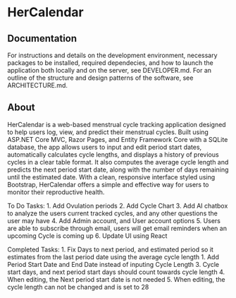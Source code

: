 

# HerCalendar

## Documentation
 For instructions and details on the development environment, necessary packages to be installed, required dependecies, and how to 
launch the application both locally and on the server, see DEVELOPER.md. For an outline of the structure and design patterns of 
the software, see ARCHITECTURE.md.

## About 
HerCalendar is a web-based menstrual cycle tracking application designed to help users log, view, and predict their menstrual cycles.
Built using ASP.NET Core MVC, Razor Pages, and Entity Framework Core with a SQLite database, the app allows users to input and edit 
period start dates, automatically calculates cycle lengths, and displays a history of previous cycles in a clear table format. 
It also computes the average cycle length and predicts the next period start date, along with the number of days remaining until 
the estimated date. With a clean, responsive interface styled using Bootstrap, HerCalendar offers a simple and effective way for 
users to monitor their reproductive health.


To Do Tasks:
	1. Add Ovulation periods
	2. Add Cycle Chart
	3. Add AI chatbox to analyze the users current tracked cycles, and any other questions the user may have
	4. Add Admin account, and User account options
	5. Users are able to subscribe through email, users will get email reminders when an upcoming Cycle is coming up
	6. Update UI using React

Completed Tasks:
	1. Fix Days to next period, and estimated period so it estimates from the last period date using the average cycle length
	1. Add Period Start Date and End Date instead of inputing Cycle Length
	3. Cycle start days, and next period start days should count towards cycle length
	4. When editing, the Next period start date is not needed
	5. When editing, the cycle length can not be changed and is set to 28